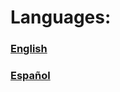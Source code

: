 # Languages:

### [__English__](https://israpps.github.io/Funtuna-Fork/ASK-ENG.html)

### [__Español__](https://israpps.github.io/Funtuna-Fork/ASK-SPA.html)
